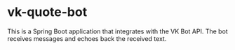 # vk-quote-bot
This is a Spring Boot application that integrates with the VK Bot API. The bot receives messages and echoes back the received text.
